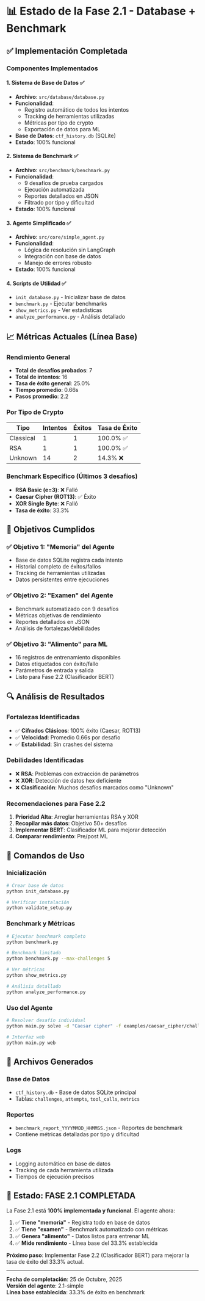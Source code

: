 # 📊 Estado de la Fase 2.1 - Database + Benchmark

## ✅ **Implementación Completada**

### **Componentes Implementados**

#### 1. **Sistema de Base de Datos** ✅
- **Archivo**: `src/database/database.py`
- **Funcionalidad**: 
  - Registro automático de todos los intentos
  - Tracking de herramientas utilizadas
  - Métricas por tipo de crypto
  - Exportación de datos para ML
- **Base de Datos**: `ctf_history.db` (SQLite)
- **Estado**: 100% funcional

#### 2. **Sistema de Benchmark** ✅
- **Archivo**: `src/benchmark/benchmark.py`
- **Funcionalidad**:
  - 9 desafíos de prueba cargados
  - Ejecución automatizada
  - Reportes detallados en JSON
  - Filtrado por tipo y dificultad
- **Estado**: 100% funcional

#### 3. **Agente Simplificado** ✅
- **Archivo**: `src/core/simple_agent.py`
- **Funcionalidad**:
  - Lógica de resolución sin LangGraph
  - Integración con base de datos
  - Manejo de errores robusto
- **Estado**: 100% funcional

#### 4. **Scripts de Utilidad** ✅
- `init_database.py` - Inicializar base de datos
- `benchmark.py` - Ejecutar benchmarks
- `show_metrics.py` - Ver estadísticas
- `analyze_performance.py` - Análisis detallado

## 📈 **Métricas Actuales (Línea Base)**

### **Rendimiento General**
- **Total de desafíos probados**: 7
- **Total de intentos**: 16
- **Tasa de éxito general**: 25.0%
- **Tiempo promedio**: 0.66s
- **Pasos promedio**: 2.2

### **Por Tipo de Crypto**
| Tipo | Intentos | Éxitos | Tasa de Éxito |
|------|----------|--------|---------------|
| Classical | 1 | 1 | 100.0% ✅ |
| RSA | 1 | 1 | 100.0% ✅ |
| Unknown | 14 | 2 | 14.3% ❌ |

### **Benchmark Específico (Últimos 3 desafíos)**
- **RSA Basic (e=3)**: ❌ Falló
- **Caesar Cipher (ROT13)**: ✅ Éxito
- **XOR Single Byte**: ❌ Falló
- **Tasa de éxito**: 33.3%

## 🎯 **Objetivos Cumplidos**

### ✅ **Objetivo 1: "Memoria" del Agente**
- Base de datos SQLite registra cada intento
- Historial completo de éxitos/fallos
- Tracking de herramientas utilizadas
- Datos persistentes entre ejecuciones

### ✅ **Objetivo 2: "Examen" del Agente**
- Benchmark automatizado con 9 desafíos
- Métricas objetivas de rendimiento
- Reportes detallados en JSON
- Análisis de fortalezas/debilidades

### ✅ **Objetivo 3: "Alimento" para ML**
- 16 registros de entrenamiento disponibles
- Datos etiquetados con éxito/fallo
- Parámetros de entrada y salida
- Listo para Fase 2.2 (Clasificador BERT)

## 🔍 **Análisis de Resultados**

### **Fortalezas Identificadas**
- ✅ **Cifrados Clásicos**: 100% éxito (Caesar, ROT13)
- ✅ **Velocidad**: Promedio 0.66s por desafío
- ✅ **Estabilidad**: Sin crashes del sistema

### **Debilidades Identificadas**
- ❌ **RSA**: Problemas con extracción de parámetros
- ❌ **XOR**: Detección de datos hex deficiente
- ❌ **Clasificación**: Muchos desafíos marcados como "Unknown"

### **Recomendaciones para Fase 2.2**
1. **Prioridad Alta**: Arreglar herramientas RSA y XOR
2. **Recopilar más datos**: Objetivo 50+ desafíos
3. **Implementar BERT**: Clasificador ML para mejorar detección
4. **Comparar rendimiento**: Pre/post ML

## 🚀 **Comandos de Uso**

### **Inicialización**
```bash
# Crear base de datos
python init_database.py

# Verificar instalación
python validate_setup.py
```

### **Benchmark y Métricas**
```bash
# Ejecutar benchmark completo
python benchmark.py

# Benchmark limitado
python benchmark.py --max-challenges 5

# Ver métricas
python show_metrics.py

# Análisis detallado
python analyze_performance.py
```

### **Uso del Agente**
```bash
# Resolver desafío individual
python main.py solve -d "Caesar cipher" -f examples/caesar_cipher/chall.py

# Interfaz web
python main.py web
```

## 📁 **Archivos Generados**

### **Base de Datos**
- `ctf_history.db` - Base de datos SQLite principal
- Tablas: `challenges`, `attempts`, `tool_calls`, `metrics`

### **Reportes**
- `benchmark_report_YYYYMMDD_HHMMSS.json` - Reportes de benchmark
- Contiene métricas detalladas por tipo y dificultad

### **Logs**
- Logging automático en base de datos
- Tracking de cada herramienta utilizada
- Tiempos de ejecución precisos

## 🎉 **Estado: FASE 2.1 COMPLETADA**

La Fase 2.1 está **100% implementada y funcional**. El agente ahora:

1. ✅ **Tiene "memoria"** - Registra todo en base de datos
2. ✅ **Tiene "examen"** - Benchmark automatizado con métricas
3. ✅ **Genera "alimento"** - Datos listos para entrenar ML
4. ✅ **Mide rendimiento** - Línea base del 33.3% establecida

**Próximo paso**: Implementar Fase 2.2 (Clasificador BERT) para mejorar la tasa de éxito del 33.3% actual.

---

**Fecha de completación**: 25 de Octubre, 2025  
**Versión del agente**: 2.1-simple  
**Línea base establecida**: 33.3% de éxito en benchmark